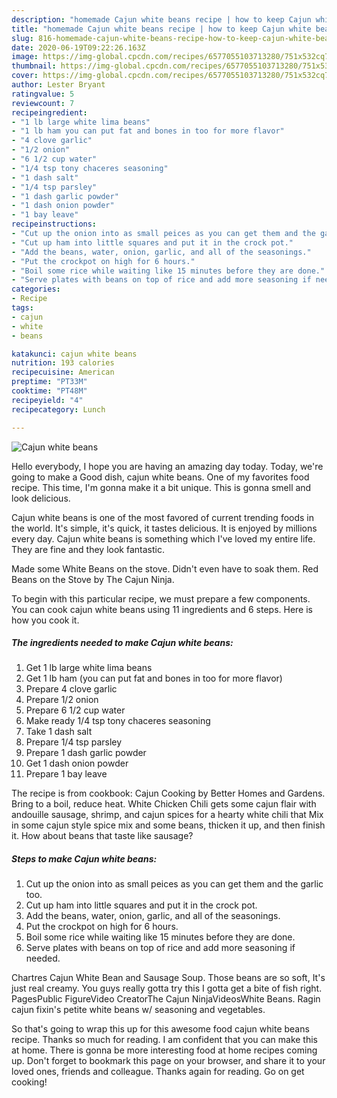 ```yaml
---
description: "homemade Cajun white beans recipe | how to keep Cajun white beans"
title: "homemade Cajun white beans recipe | how to keep Cajun white beans"
slug: 816-homemade-cajun-white-beans-recipe-how-to-keep-cajun-white-beans
date: 2020-06-19T09:22:26.163Z
image: https://img-global.cpcdn.com/recipes/6577055103713280/751x532cq70/cajun-white-beans-recipe-main-photo.jpg
thumbnail: https://img-global.cpcdn.com/recipes/6577055103713280/751x532cq70/cajun-white-beans-recipe-main-photo.jpg
cover: https://img-global.cpcdn.com/recipes/6577055103713280/751x532cq70/cajun-white-beans-recipe-main-photo.jpg
author: Lester Bryant
ratingvalue: 5
reviewcount: 7
recipeingredient:
- "1 lb large white lima beans"
- "1 lb ham you can put fat and bones in too for more flavor"
- "4 clove garlic"
- "1/2 onion"
- "6 1/2 cup water"
- "1/4 tsp tony chaceres seasoning"
- "1 dash salt"
- "1/4 tsp parsley"
- "1 dash garlic powder"
- "1 dash onion powder"
- "1 bay leave"
recipeinstructions:
- "Cut up the onion into as small peices as you can get them and the garlic too."
- "Cut up ham into little squares and put it in the crock pot."
- "Add the beans, water, onion, garlic, and all of the seasonings."
- "Put the crockpot on high for 6 hours."
- "Boil some rice while waiting like 15 minutes before they are done."
- "Serve plates with beans on top of rice and add more seasoning if needed."
categories:
- Recipe
tags:
- cajun
- white
- beans

katakunci: cajun white beans 
nutrition: 193 calories
recipecuisine: American
preptime: "PT33M"
cooktime: "PT48M"
recipeyield: "4"
recipecategory: Lunch

---
```



![Cajun white beans](https://img-global.cpcdn.com/recipes/6577055103713280/751x532cq70/cajun-white-beans-recipe-main-photo.jpg)

Hello everybody, I hope you are having an amazing day today. Today, we're going to make a Good dish, cajun white beans. One of my favorites food recipe. This time, I'm gonna make it a bit unique. This is gonna smell and look delicious.

Cajun white beans is one of the most favored of current trending foods in the world. It's simple, it's quick, it tastes delicious. It is enjoyed by millions every day. Cajun white beans is something which I've loved my entire life. They are fine and they look fantastic.

Made some White Beans on the stove. Didn&#39;t even have to soak them. Red Beans on the Stove by The Cajun Ninja.


To begin with this particular recipe, we must prepare a few components. You can cook cajun white beans using 11 ingredients and 6 steps. Here is how you cook it.

<!--inarticleads1-->

##### The ingredients needed to make Cajun white beans:

1. Get 1 lb large white lima beans
1. Get 1 lb ham (you can put fat and bones in too for more flavor)
1. Prepare 4 clove garlic
1. Prepare 1/2 onion
1. Prepare 6 1/2 cup water
1. Make ready 1/4 tsp tony chaceres seasoning
1. Take 1 dash salt
1. Prepare 1/4 tsp parsley
1. Prepare 1 dash garlic powder
1. Get 1 dash onion powder
1. Prepare 1 bay leave


The recipe is from cookbook: Cajun Cooking by Better Homes and Gardens. Bring to a boil, reduce heat. White Chicken Chili gets some cajun flair with andouille sausage, shrimp, and cajun spices for a hearty white chili that Mix in some cajun style spice mix and some beans, thicken it up, and then finish it. How about beans that taste like sausage? 

<!--inarticleads2-->

##### Steps to make Cajun white beans:

1. Cut up the onion into as small peices as you can get them and the garlic too.
1. Cut up ham into little squares and put it in the crock pot.
1. Add the beans, water, onion, garlic, and all of the seasonings.
1. Put the crockpot on high for 6 hours.
1. Boil some rice while waiting like 15 minutes before they are done.
1. Serve plates with beans on top of rice and add more seasoning if needed.


Chartres Cajun White Bean and Sausage Soup. Those beans are so soft, It&#39;s just real creamy. You guys really gotta try this I gotta get a bite of fish right. PagesPublic FigureVideo CreatorThe Cajun NinjaVideosWhite Beans. Ragin cajun fixin&#39;s petite white beans w/ seasoning and vegetables. 

So that's going to wrap this up for this awesome food cajun white beans recipe. Thanks so much for reading. I am confident that you can make this at home. There is gonna be more interesting food at home recipes coming up. Don't forget to bookmark this page on your browser, and share it to your loved ones, friends and colleague. Thanks again for reading. Go on get cooking!
